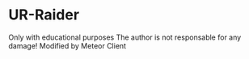 # UR-Raider
Only with educational purposes
The author is not responsable for any damage!
Modified by Meteor Client
